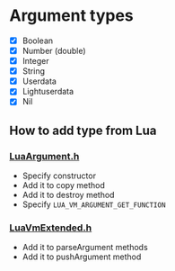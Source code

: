# Argument types

- [x] Boolean
- [x] Number (double)
- [x] Integer
- [x] String
- [x] Userdata
- [x] Lightuserdata
- [x] Nil

## How to add type from Lua

### [LuaArgument.h](include/ModuleSdk/LuaArgument.h)

* Specify constructor
* Add it to copy method
* Add it to destroy method
* Specify ``LUA_VM_ARGUMENT_GET_FUNCTION``

### [LuaVmExtended.h](include/ModuleSdk/LuaVmExtended.h)

* Add it to parseArgument methods
* Add it to pushArgument method

